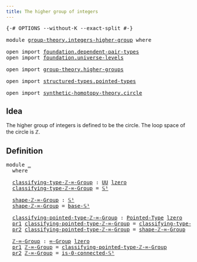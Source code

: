 ```yaml
---
title: The higher group of integers
---
```


<pre class="Agda"><a id="54" class="Symbol">{-#</a> <a id="58" class="Keyword">OPTIONS</a> <a id="66" class="Pragma">--without-K</a> <a id="78" class="Pragma">--exact-split</a> <a id="92" class="Symbol">#-}</a>

<a id="97" class="Keyword">module</a> <a id="104" href="group-theory.integers-higher-group.html" class="Module">group-theory.integers-higher-group</a> <a id="139" class="Keyword">where</a>

<a id="146" class="Keyword">open</a> <a id="151" class="Keyword">import</a> <a id="158" href="foundation.dependent-pair-types.html" class="Module">foundation.dependent-pair-types</a>
<a id="190" class="Keyword">open</a> <a id="195" class="Keyword">import</a> <a id="202" href="foundation.universe-levels.html" class="Module">foundation.universe-levels</a>

<a id="230" class="Keyword">open</a> <a id="235" class="Keyword">import</a> <a id="242" href="group-theory.higher-groups.html" class="Module">group-theory.higher-groups</a>

<a id="270" class="Keyword">open</a> <a id="275" class="Keyword">import</a> <a id="282" href="structured-types.pointed-types.html" class="Module">structured-types.pointed-types</a>

<a id="314" class="Keyword">open</a> <a id="319" class="Keyword">import</a> <a id="326" href="synthetic-homotopy-theory.circle.html" class="Module">synthetic-homotopy-theory.circle</a>
</pre>
## Idea

The higher group of integers is defined to be the circle. The loop space of the circle is ℤ.

## Definition

<pre class="Agda"><a id="490" class="Keyword">module</a> <a id="497" href="group-theory.integers-higher-group.html#497" class="Module">_</a>
  <a id="501" class="Keyword">where</a>

  <a id="510" href="group-theory.integers-higher-group.html#510" class="Function">classifying-type-ℤ-∞-Group</a> <a id="537" class="Symbol">:</a> <a id="539" href="foundation-core.universe-levels.html#235" class="Primitive">UU</a> <a id="542" href="Agda.Primitive.html#764" class="Primitive">lzero</a>
  <a id="550" href="group-theory.integers-higher-group.html#510" class="Function">classifying-type-ℤ-∞-Group</a> <a id="577" class="Symbol">=</a> <a id="579" href="synthetic-homotopy-theory.circle.html#1237" class="Postulate">𝕊¹</a>

  <a id="585" href="group-theory.integers-higher-group.html#585" class="Function">shape-ℤ-∞-Group</a> <a id="601" class="Symbol">:</a> <a id="603" href="synthetic-homotopy-theory.circle.html#1237" class="Postulate">𝕊¹</a>
  <a id="608" href="group-theory.integers-higher-group.html#585" class="Function">shape-ℤ-∞-Group</a> <a id="624" class="Symbol">=</a> <a id="626" href="synthetic-homotopy-theory.circle.html#1262" class="Postulate">base-𝕊¹</a>

  <a id="637" href="group-theory.integers-higher-group.html#637" class="Function">classifying-pointed-type-ℤ-∞-Group</a> <a id="672" class="Symbol">:</a> <a id="674" href="structured-types.pointed-types.html#383" class="Function">Pointed-Type</a> <a id="687" href="Agda.Primitive.html#764" class="Primitive">lzero</a>
  <a id="695" href="foundation-core.dependent-pair-types.html#605" class="Field">pr1</a> <a id="699" href="group-theory.integers-higher-group.html#637" class="Function">classifying-pointed-type-ℤ-∞-Group</a> <a id="734" class="Symbol">=</a> <a id="736" href="group-theory.integers-higher-group.html#510" class="Function">classifying-type-ℤ-∞-Group</a>
  <a id="765" href="foundation-core.dependent-pair-types.html#617" class="Field">pr2</a> <a id="769" href="group-theory.integers-higher-group.html#637" class="Function">classifying-pointed-type-ℤ-∞-Group</a> <a id="804" class="Symbol">=</a> <a id="806" href="group-theory.integers-higher-group.html#585" class="Function">shape-ℤ-∞-Group</a>

  <a id="825" href="group-theory.integers-higher-group.html#825" class="Function">ℤ-∞-Group</a> <a id="835" class="Symbol">:</a> <a id="837" href="group-theory.higher-groups.html#1626" class="Function">∞-Group</a> <a id="845" href="Agda.Primitive.html#764" class="Primitive">lzero</a>
  <a id="853" href="foundation-core.dependent-pair-types.html#605" class="Field">pr1</a> <a id="857" href="group-theory.integers-higher-group.html#825" class="Function">ℤ-∞-Group</a> <a id="867" class="Symbol">=</a> <a id="869" href="group-theory.integers-higher-group.html#637" class="Function">classifying-pointed-type-ℤ-∞-Group</a>
  <a id="906" href="foundation-core.dependent-pair-types.html#617" class="Field">pr2</a> <a id="910" href="group-theory.integers-higher-group.html#825" class="Function">ℤ-∞-Group</a> <a id="920" class="Symbol">=</a> <a id="922" href="synthetic-homotopy-theory.circle.html#5169" class="Function">is-0-connected-𝕊¹</a>
</pre>